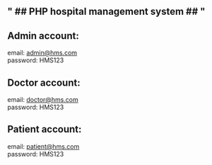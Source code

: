 ## " ## PHP hospital management system ## " 

## Admin account:
email: admin@hms.com <br/>
password: HMS123

## Doctor account:
email: doctor@hms.com <br/>
password: HMS123

## Patient account:
email: patient@hms.com <br/>
password: HMS123
